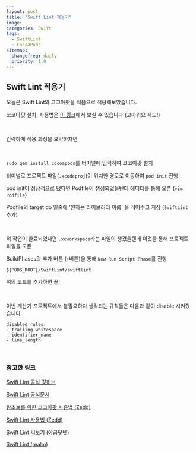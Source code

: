 ```yaml
---
layout: post
title: "Swift Lint 적용기"
image:
categories: Swift
tags: 
  - SwiftLint
  - CocoaPods
sitemap:
  changefreq: daily
  priority: 1.0
---
```


## Swift Lint 적용기

오늘은 Swift Lint와 코코아팟을 처음으로 적용해보았습니다.

코코아팟 설치, 사용법은 [이 링크](https://zeddios.tistory.com/25)에서 보실 수 있습니다 (고마워요 제드!)

<br/> 

간략하게 적용 과정을 요약하자면

<br/> 

`sudo gem install cocoapods`를 터미널에 입력하여 코코아팟 설치

터미널로 프로젝트 파일(`.xcodeproj`)이 위치한 경로로 이동하여 `pod init` 진행

pod init이 정상적으로 됐다면 Podfile이 생성되었을텐데 에디터를 통해 오픈 (`vim Podfile`)

Podfile의 target do 밑줄에 '원하는 라이브러리 이름' 을 적어주고 저장 (`SwiftLint` 추가)

<br/> 

위 작업이 완료되었다면 `.xcworkspace`라는 파일이 생겼을텐데 이것을 통해 프로젝트 파일을 오픈

BuildPhases의 추가 버튼 (`+`버튼)을 통해 `New Run Script Phase`를 진행

```
${PODS_ROOT}/SwiftLint/swiftlint
```

위의 코드를 추가하면 끝!



<br/> 

이번 계산기 프로젝트에서 불필요하다 생각되는 규칙들은 다음과 같이 disable 시켜줬습니다.

```
disabled_rules:
- trailing_whitespace
- identifier_name
- line_length

```



<br/>



### 참고한 링크

[Swift Lint 공식 깃허브](https://github.com/realm/SwiftLint)

[Swift Lint 공식문서](https://realm.github.io/SwiftLint/rule-directory.html)

[왕초보를 위한 코코아팟 사용법 (Zedd)](https://zeddios.tistory.com/25)

[Swift Lint 사용법 (Zedd)](https://zeddios.tistory.com/25)

[Swift Lint 써보기 (야곰닷넷)](https://yagom.net/forums/topic/swift-lint-%EC%8D%A8%EB%B3%B4%EA%B8%B0/)

[Swift Lint (realm)](https://academy.realm.io/kr/posts/slug-jp-simard-swiftlint/)

